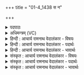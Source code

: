 +++
title = "01-4_1438 स न"

+++
<details><summary>पदपाठः</summary>

सः꣢। नः꣣। ऊर्जे꣢। वि। अ꣣व्य꣡य꣢म्। प꣣वि꣡त्र꣢म्। धा꣣व। धा꣡र꣢꣯या। दे꣣वा꣡सः꣢। शृ꣣ण꣡व꣢न्। हि। क꣣म्। १४३८।
</details>

<details><summary>अधिमन्त्रम् (VC)</summary>

- पवमानः सोमः
- कविर्भार्गवः
- गायत्री
- षड्जः
</details>

<details><summary>हिन्दी : आचार्य रामनाथ वेदालंकार - विषयः</summary>

आगे पुनः उसी विषय में कहते हैं।
</details>

<details><summary>हिन्दी : आचार्य रामनाथ वेदालंकार - पदार्थः</summary>

पदार्थान्वय -  हे भक्तवत्सल देव! (सः)वह प्रसिद्ध आप(नः)हमें(ऊर्जे)बल और प्राणशक्ति देने के लिए हमारे(पवित्रम्)पवित्र(अव्ययम्)अविनाशी अन्तरात्मा को(धारया)आनन्द की धारा के साथ(वि धाव)शीघ्रता से प्राप्त होवो।(देवासः)विद्वान् उपासक लोग(हि)अवश्य(कम्)सुख से(शृणवन्)आपके सन्देशों को सुनें ॥४॥
</details>

<details><summary>हिन्दी : आचार्य रामनाथ वेदालंकार - भावार्थः</summary>

भावार्थ -  जगदीश्वर की मैत्री में निवास करते हुए स्तोता जन बल,प्राणशक्ति,आनन्द और दिव्य सन्देश प्राप्त करके धार्मिक जीवन व्यतीत करते हैं ॥४॥
</details>

<details><summary>संस्कृत : आचार्य रामनाथ वेदालंकार - विषयः</summary>

अथ पुनस्तमेव विषयमाह।
</details>

<details><summary>संस्कृत : आचार्य रामनाथ वेदालंकार - पदार्थः</summary>

पदार्थान्वय -  हे भक्तवत्सल देव! (सः)प्रसिद्धः त्वम्(नः)अस्माकम्(ऊर्जे)बलाय प्राणशक्तये च।[ऊर्ज बलप्राणनयोः,चुरादिः।]अस्माकम्(पवित्रम्)परिपूतम्(अव्ययम्)अविनाशिनमन्तरात्मानम्(धारया)आनन्दधारया सह(वि धाव)प्रद्रव।(देवासः)विद्वांसः उपासकाः, (हि)निश्चयेन(कम्)सुखपूर्वकम्(शृणवन्)तव सन्देशान् शृण्वन्तु ॥४॥
</details>

<details><summary>संस्कृत : आचार्य रामनाथ वेदालंकार - भावार्थः</summary>

भावार्थ -  जगदीश्वरस्य सख्ये वसन्तः स्तोतारो बलं प्राणशक्तिमानन्दं च प्राप्य धार्मिकं जीवनं यापयन्ति ॥४॥
</details>